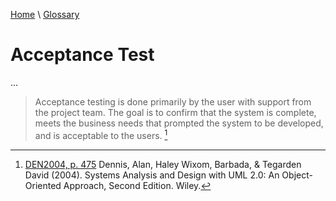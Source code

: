 [Home](../../index.md) \ [Glossary](glossary.md)

# Acceptance Test

...  


> Acceptance testing is done primarily by the user with support from the project team. The goal is to confirm that the system is complete, meets the business needs that prompted the system to be developed, and is acceptable to the users. [^1]  

[^1]: [DEN2004, p. 475](../references/books/Systems-Analysis-and-Design-with-UML-Version-2-0-An-Object-Oriented-Approach.md) Dennis, Alan, Haley Wixom, Barbada, & Tegarden David (2004). Systems Analysis and Design with UML 2.0: An Object-Oriented Approach, Second Edition. Wiley.  
